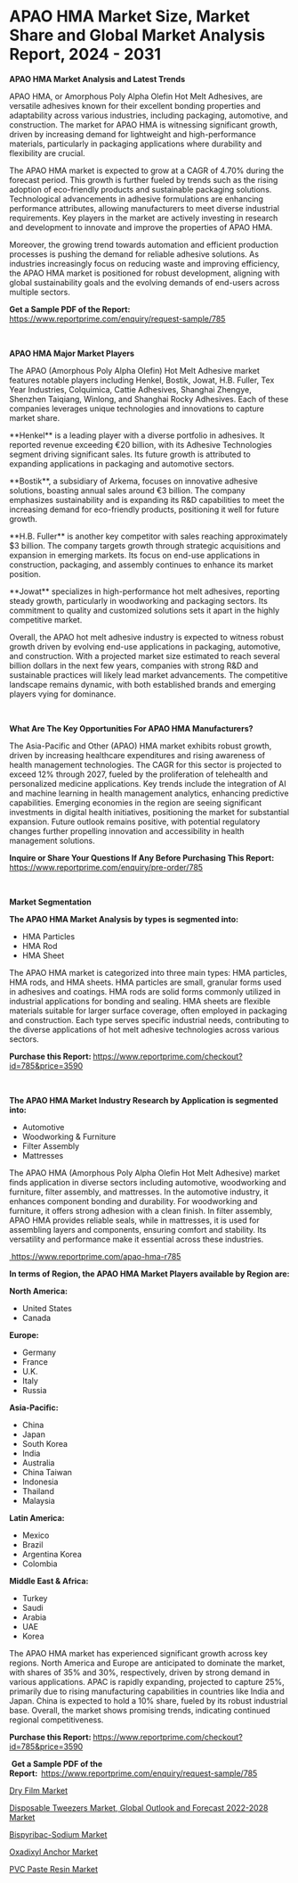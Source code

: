 <p><h1>APAO HMA Market Size, Market Share and Global Market Analysis Report, 2024 - 2031</h1></p><p><strong>APAO HMA Market Analysis and Latest Trends</strong></p>
<p><p>APAO HMA, or Amorphous Poly Alpha Olefin Hot Melt Adhesives, are versatile adhesives known for their excellent bonding properties and adaptability across various industries, including packaging, automotive, and construction. The market for APAO HMA is witnessing significant growth, driven by increasing demand for lightweight and high-performance materials, particularly in packaging applications where durability and flexibility are crucial.</p><p>The APAO HMA market is expected to grow at a CAGR of 4.70% during the forecast period. This growth is further fueled by trends such as the rising adoption of eco-friendly products and sustainable packaging solutions. Technological advancements in adhesive formulations are enhancing performance attributes, allowing manufacturers to meet diverse industrial requirements. Key players in the market are actively investing in research and development to innovate and improve the properties of APAO HMA.</p><p>Moreover, the growing trend towards automation and efficient production processes is pushing the demand for reliable adhesive solutions. As industries increasingly focus on reducing waste and improving efficiency, the APAO HMA market is positioned for robust development, aligning with global sustainability goals and the evolving demands of end-users across multiple sectors.</p></p>
<p><strong>Get a Sample PDF of the Report:&nbsp;</strong> <a href="https://www.reportprime.com/enquiry/request-sample/785">https://www.reportprime.com/enquiry/request-sample/785</a></p>
<p>&nbsp;</p>
<p><strong>APAO HMA Major Market Players</strong></p>
<p><p>The APAO (Amorphous Poly Alpha Olefin) Hot Melt Adhesive market features notable players including Henkel, Bostik, Jowat, H.B. Fuller, Tex Year Industries, Colquimica, Cattie Adhesives, Shanghai Zhengye, Shenzhen Taiqiang, Winlong, and Shanghai Rocky Adhesives. Each of these companies leverages unique technologies and innovations to capture market share.</p><p>**Henkel** is a leading player with a diverse portfolio in adhesives. It reported revenue exceeding €20 billion, with its Adhesive Technologies segment driving significant sales. Its future growth is attributed to expanding applications in packaging and automotive sectors.</p><p>**Bostik**, a subsidiary of Arkema, focuses on innovative adhesive solutions, boasting annual sales around €3 billion. The company emphasizes sustainability and is expanding its R&D capabilities to meet the increasing demand for eco-friendly products, positioning it well for future growth.</p><p>**H.B. Fuller** is another key competitor with sales reaching approximately $3 billion. The company targets growth through strategic acquisitions and expansion in emerging markets. Its focus on end-use applications in construction, packaging, and assembly continues to enhance its market position.</p><p>**Jowat** specializes in high-performance hot melt adhesives, reporting steady growth, particularly in woodworking and packaging sectors. Its commitment to quality and customized solutions sets it apart in the highly competitive market.</p><p>Overall, the APAO hot melt adhesive industry is expected to witness robust growth driven by evolving end-use applications in packaging, automotive, and construction. With a projected market size estimated to reach several billion dollars in the next few years, companies with strong R&D and sustainable practices will likely lead market advancements. The competitive landscape remains dynamic, with both established brands and emerging players vying for dominance.</p></p>
<p>&nbsp;</p>
<p><strong>What Are The Key Opportunities For APAO HMA Manufacturers?</strong></p>
<p><p>The Asia-Pacific and Other (APAO) HMA market exhibits robust growth, driven by increasing healthcare expenditures and rising awareness of health management technologies. The CAGR for this sector is projected to exceed 12% through 2027, fueled by the proliferation of telehealth and personalized medicine applications. Key trends include the integration of AI and machine learning in health management analytics, enhancing predictive capabilities. Emerging economies in the region are seeing significant investments in digital health initiatives, positioning the market for substantial expansion. Future outlook remains positive, with potential regulatory changes further propelling innovation and accessibility in health management solutions.</p></p>
<p><strong>Inquire or Share Your Questions If Any Before Purchasing This Report:</strong> <a href="https://www.reportprime.com/enquiry/pre-order/785">https://www.reportprime.com/enquiry/pre-order/785</a></p>
<p>&nbsp;</p>
<p><strong>Market Segmentation</strong></p>
<p><strong>The APAO HMA Market Analysis by types is segmented into:</strong></p>
<p><ul><li>HMA Particles</li><li>HMA Rod</li><li>HMA Sheet</li></ul></p>
<p><p>The APAO HMA market is categorized into three main types: HMA particles, HMA rods, and HMA sheets. HMA particles are small, granular forms used in adhesives and coatings. HMA rods are solid forms commonly utilized in industrial applications for bonding and sealing. HMA sheets are flexible materials suitable for larger surface coverage, often employed in packaging and construction. Each type serves specific industrial needs, contributing to the diverse applications of hot melt adhesive technologies across various sectors.</p></p>
<p><strong>Purchase this Report:&nbsp;</strong><a href="https://www.reportprime.com/checkout?id=785&price=3590">https://www.reportprime.com/checkout?id=785&price=3590</a></p>
<p>&nbsp;</p>
<p><strong>The APAO HMA Market Industry Research by Application is segmented into:</strong></p>
<p><ul><li>Automotive</li><li>Woodworking & Furniture</li><li>Filter Assembly</li><li>Mattresses</li></ul></p>
<p><p>The APAO HMA (Amorphous Poly Alpha Olefin Hot Melt Adhesive) market finds application in diverse sectors including automotive, woodworking and furniture, filter assembly, and mattresses. In the automotive industry, it enhances component bonding and durability. For woodworking and furniture, it offers strong adhesion with a clean finish. In filter assembly, APAO HMA provides reliable seals, while in mattresses, it is used for assembling layers and components, ensuring comfort and stability. Its versatility and performance make it essential across these industries.</p></p>
<p><a href="https://www.reportprime.com/apao-hma-r785">&nbsp;https://www.reportprime.com/apao-hma-r785</a></p>
<p><strong>In terms of Region, the APAO HMA Market Players available by Region are:</strong></p>
<p>
    <p> <strong> North America: </strong>
        <ul>
            <li>United States</li>
            <li>Canada</li>
        </ul>
        </p> 
    <p> <strong> Europe: </strong>
        <ul>
            <li>Germany</li>
            <li>France</li>
            <li>U.K.</li>
            <li>Italy</li>
            <li>Russia</li>
        </ul>
        </p> 
    <p> <strong> Asia-Pacific: </strong>
        <ul>
            <li>China</li>
            <li>Japan</li>
            <li>South Korea</li>
            <li>India</li>
            <li>Australia</li>
            <li>China Taiwan</li>
            <li>Indonesia</li>
            <li>Thailand</li>
            <li>Malaysia</li>
        </ul>
        </p> 
    <p> <strong> Latin America: </strong>
        <ul>
            <li>Mexico</li>
            <li>Brazil</li>
            <li>Argentina Korea</li>
            <li>Colombia</li>
        </ul>
        </p> 
    <p> <strong> Middle East & Africa: </strong>
        <ul>
            <li>Turkey</li>
            <li>Saudi</li>
            <li>Arabia</li>
            <li>UAE</li>
            <li>Korea</li>
        </ul>
    </p>
    </p>
<p><p>The APAO HMA market has experienced significant growth across key regions. North America and Europe are anticipated to dominate the market, with shares of 35% and 30%, respectively, driven by strong demand in various applications. APAC is rapidly expanding, projected to capture 25%, primarily due to rising manufacturing capabilities in countries like India and Japan. China is expected to hold a 10% share, fueled by its robust industrial base. Overall, the market shows promising trends, indicating continued regional competitiveness.</p></p>
<p><strong>Purchase this Report: </strong><a href="https://www.reportprime.com/checkout?id=785&price=3590">https://www.reportprime.com/checkout?id=785&price=3590</a></p>
<p>&nbsp;<strong>Get a Sample PDF of the Report:&nbsp;&nbsp;</strong><a href="https://www.reportprime.com/enquiry/request-sample/785">https://www.reportprime.com/enquiry/request-sample/785</a></p>
<p><strong></strong></p>
<p><p><a href="https://medium.com/@tyleolden34345/dry-film-market-forecasts-market-trends-and-impact-analysis-2024-2031-d4b15f8bbfad">Dry Film Market</a></p><p><a href="https://www.linkedin.com/pulse/disposable-tweezers-market-global-outlook-forecast-2022-2028-2rrlf?trackingId=o8qyx05WT2OOxOjfWUcEpA%3D%3D">Disposable Tweezers Market, Global Outlook and Forecast 2022-2028 Market</a></p><p><a href="https://issuu.com/reportprime-2/docs/bispyribac-sodium-market-size-2030._7e608bca76ddc7">Bispyribac-Sodium Market</a></p><p><a href="https://issuu.com/reportprime-2/docs/oxadixyl-anchor-market-size-2030.pp_6c22a6aa15aaaf">Oxadixyl Anchor Market</a></p><p><a href="https://medium.com/@tyleolden34345/pvc-paste-resin-market-investigation-industry-evolution-and-forecast-till-2031-b9103cd3b349">PVC Paste Resin Market</a></p></p>